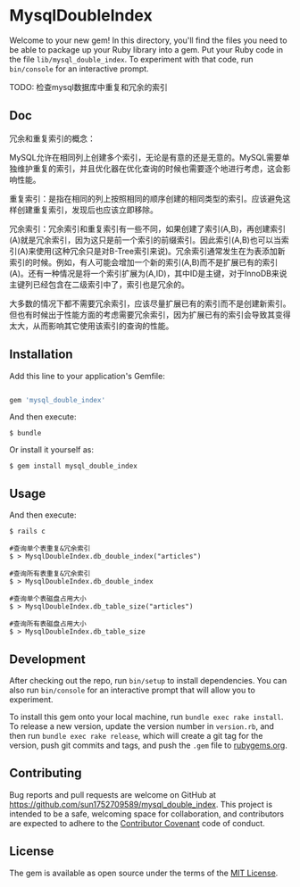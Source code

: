 # MysqlDoubleIndex

Welcome to your new gem! In this directory, you'll find the files you need to be able to package up your Ruby library into a gem. Put your Ruby code in the file `lib/mysql_double_index`. To experiment with that code, run `bin/console` for an interactive prompt.

TODO: 检查mysql数据库中重复和冗余的索引

## Doc
冗余和重复索引的概念：

MySQL允许在相同列上创建多个索引，无论是有意的还是无意的。MySQL需要单独维护重复的索引，并且优化器在优化查询的时候也需要逐个地进行考虑，这会影响性能。

重复索引：是指在相同的列上按照相同的顺序创建的相同类型的索引。应该避免这样创建重复索引，发现后也应该立即移除。

冗余索引：冗余索引和重复索引有一些不同，如果创建了索引(A,B)，再创建索引(A)就是冗余索引，因为这只是前一个索引的前缀索引。因此索引(A,B)也可以当索引(A)来使用(这种冗余只是对B-Tree索引来说)。冗余索引通常发生在为表添加新索引的时候。例如，有人可能会增加一个新的索引(A,B)而不是扩展已有的索引(A)。还有一种情况是将一个索引扩展为(A,ID)，其中ID是主键，对于InnoDB来说主键列已经包含在二级索引中了，索引也是冗余的。

大多数的情况下都不需要冗余索引，应该尽量扩展已有的索引而不是创建新索引。但也有时候出于性能方面的考虑需要冗余索引，因为扩展已有的索引会导致其变得太大，从而影响其它使用该索引的查询的性能。

## Installation

Add this line to your application's Gemfile:

```ruby

gem 'mysql_double_index'
```

And then execute:

    $ bundle

Or install it yourself as:

    $ gem install mysql_double_index

## Usage

And then execute:

    $ rails c

    #查询单个表重复&冗余索引
    $ > MysqlDoubleIndex.db_double_index("articles")

    #查询所有表重复&冗余索引
    $ > MysqlDoubleIndex.db_double_index

    #查询单个表磁盘占用大小
    $ > MysqlDoubleIndex.db_table_size("articles")

    #查询所有表磁盘占用大小
    $ > MysqlDoubleIndex.db_table_size

## Development

After checking out the repo, run `bin/setup` to install dependencies. You can also run `bin/console` for an interactive prompt that will allow you to experiment.

To install this gem onto your local machine, run `bundle exec rake install`. To release a new version, update the version number in `version.rb`, and then run `bundle exec rake release`, which will create a git tag for the version, push git commits and tags, and push the `.gem` file to [rubygems.org](https://rubygems.org).

## Contributing

Bug reports and pull requests are welcome on GitHub at https://github.com/sun1752709589/mysql_double_index. This project is intended to be a safe, welcoming space for collaboration, and contributors are expected to adhere to the [Contributor Covenant](contributor-covenant.org) code of conduct.


## License

The gem is available as open source under the terms of the [MIT License](http://opensource.org/licenses/MIT).
